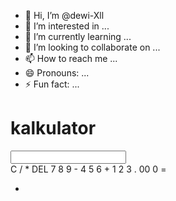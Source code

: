 - 👋 Hi, I’m @dewi-Xll
- 👀 I’m interested in ...
- 🌱 I’m currently learning ...
- 💞️ I’m looking to collaborate on ...
- 📫 How to reach me ...
- 😄 Pronouns: ...
- ⚡ Fun fact: ...

<!---
dewi-Xll/dewi-Xll is a ✨ special ✨ repository because its `README.md` (this file) appears on your GitHub profile.
You can click the Preview link to take a look at your changes.
--->
<DOCTYPE html>
<html lang="en">
  <head>
    <meta charset="utf-8"/>
    <meta name="viewport" content="width=device-width,initial slace=1.0"/>
    <title>kalkulator </title>
    <link rel="stylesheet" href="style.css" type="Text/css">
  </head>
  <body>
    <div class="Calculator">
      <h1>kalkulator </h1>
      <input type="Text" id="layar"/>
      <div class="container-tombol">
        <span class="tombol" id="operator">C</span>
        <span class="tombol" id="operator">/</span>
        <span class="tombol" id="operator">*</span>
        <span class="tombol" id="operator">DEL</span>
        <span class="tombol">7</span>
        <span class="tombol">8</span>
        <span class="tombol">9</span>
        <span class="tombol" id="operator">-</span>
        <span class="tombol">4</span>
        <span class="tombol">5</span>
        <span class="tombol">6</span>
        <span class="tombol" id ="operator">+</span>
        <span class="tombol">1</span>
        <span class="tombol">2</span>
        <span class="tombol">3</span>
        <span class="tombol" id="operator">.</span>
        <span class="tombol">00</span>
        <span class="tombol" id="nol">0</span>
        <span class="tombol" id="hitung">=</span>
      </div>
      <footer>
        <div class="container">
          <div class="row">
            <div class="col text-center">
              <ul class="mt-3"><li></li>
              </ul>
            </div>
          </div>
        </div>
      </footer>
  </div>
  </body>
  <script src=".app.js"></script>
</html>
